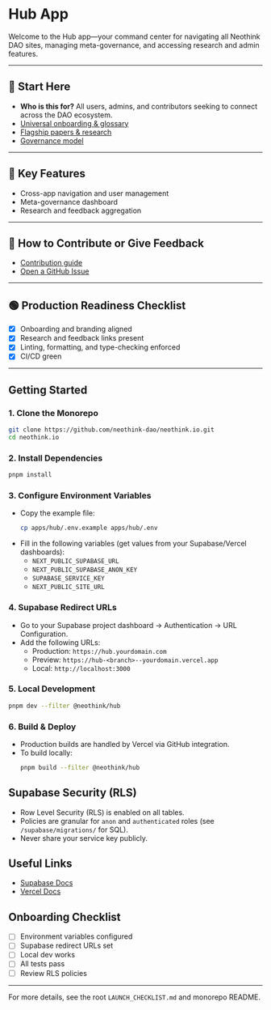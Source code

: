 # Hub App

Welcome to the Hub app—your command center for navigating all Neothink DAO sites, managing meta-governance, and accessing research and admin features.

---

## 🧭 Start Here
- **Who is this for?** All users, admins, and contributors seeking to connect across the DAO ecosystem.
- [Universal onboarding & glossary](../../README.md#start-here-universal-onboarding)
- [Flagship papers & research](../../papers/README.md)
- [Governance model](../../DAO_GOVERNANCE.md)

---

## 🌟 Key Features
- Cross-app navigation and user management
- Meta-governance dashboard
- Research and feedback aggregation

---

## 🤝 How to Contribute or Give Feedback
- [Contribution guide](../../CONTRIBUTORS.md)
- [Open a GitHub Issue](https://github.com/neothink-dao/neothink.io/issues)

---

## 🟢 Production Readiness Checklist
- [x] Onboarding and branding aligned
- [x] Research and feedback links present
- [x] Linting, formatting, and type-checking enforced
- [x] CI/CD green

---

## Getting Started

### 1. Clone the Monorepo
```sh
git clone https://github.com/neothink-dao/neothink.io.git
cd neothink.io
```

### 2. Install Dependencies
```sh
pnpm install
```

### 3. Configure Environment Variables
- Copy the example file:
  ```sh
  cp apps/hub/.env.example apps/hub/.env
  ```
- Fill in the following variables (get values from your Supabase/Vercel dashboards):
  - `NEXT_PUBLIC_SUPABASE_URL`
  - `NEXT_PUBLIC_SUPABASE_ANON_KEY`
  - `SUPABASE_SERVICE_KEY`
  - `NEXT_PUBLIC_SITE_URL`

### 4. Supabase Redirect URLs
- Go to your Supabase project dashboard → Authentication → URL Configuration.
- Add the following URLs:
  - Production: `https://hub.yourdomain.com`
  - Preview: `https://hub-<branch>--yourdomain.vercel.app`
  - Local: `http://localhost:3000`

### 5. Local Development
```sh
pnpm dev --filter @neothink/hub
```

### 6. Build & Deploy
- Production builds are handled by Vercel via GitHub integration.
- To build locally:
  ```sh
  pnpm build --filter @neothink/hub
  ```

## Supabase Security (RLS)
- Row Level Security (RLS) is enabled on all tables.
- Policies are granular for `anon` and `authenticated` roles (see `/supabase/migrations/` for SQL).
- Never share your service key publicly.

## Useful Links
- [Supabase Docs](https://supabase.com/docs)
- [Vercel Docs](https://vercel.com/docs)

## Onboarding Checklist
- [ ] Environment variables configured
- [ ] Supabase redirect URLs set
- [ ] Local dev works
- [ ] All tests pass
- [ ] Review RLS policies

---
For more details, see the root `LAUNCH_CHECKLIST.md` and monorepo README.